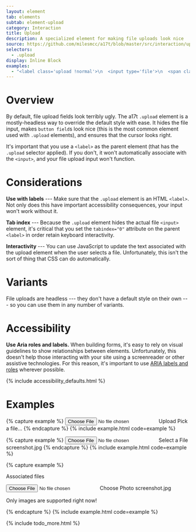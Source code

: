 ```yaml
---
layout: element
tab: elements
subtab: element-upload
category: Interaction
title: Upload
description: A specialized element for making file uploads look nice
source: https://github.com/milesmcc/a17t/blob/master/src/interaction/upload.css
selectors:
  - .upload
display: Inline Block
examples:
  - "<label class='upload !normal'>\n  <input type='file'>\n  <span class='button field'>Upload</span>\n  Pick a file...\n</label>"
---
```


# Overview

By default, file upload fields look terribly ugly. The a17t `.upload` element is a mostly-headless way to override the default style with ease. It hides the file input, makes `button field`s look nice (this is the most common element used with `.upload` elements), and ensures that the cursor looks right.

It's important that you use a `<label>` as the parent element (that has the `.upload` selector applied). If you don't, it won't automatically associate with the `<input>`, and your file upload input won't function. 

# Considerations

**Use with labels** --- Make sure that the `.upload` element is an HTML `<label>`. Not only does this have important accessibility consequences, your input won't work without it.

**Tab index** --- Because the `.upload` element hides the actual file `<input>` element, it's critical that you set the `tabindex="0"` attribute on the parent `<label>` in order retain keyboard interactivity.

**Interactivity** --- You can use JavaScript to update the text associated with the upload element when the user selects a file. Unfortunately, this isn't the sort of thing that CSS can do automatically.

# Variants

File uploads are headless --- they don't have a default style on their own --- so you can use them in any number of variants.

# Accessibility

**Use Aria roles and labels.** When building forms, it's easy to rely on visual guidelines to show relationships between elements. Unfortunately, this doesn't help those interacting with your site using a screenreader or other assistive technologies. For this reason, it's important to use [ARIA labels and roles](https://developer.mozilla.org/en-US/docs/Web/Accessibility/ARIA) wherever possible.

{% include accessibility_defaults.html %}

# Examples

{% capture example %}
<label class='upload !normal'>
  <input type='file'>
  <span class='button field'>Upload</span>
  Pick a file...
</label>
{% endcapture %}
{% include example.html code=example %}

{% capture example %}
<label class='upload !normal'>
  <input type='file'>
  <span class='button ~neutral !high'>Select a File</span>
  <span>screenshot.jpg</span>
</label>
{% endcapture %}
{% include example.html code=example %}

{% capture example %}
<p class="label">Associated files</p>
<label class='upload !normal my-2'>
  <input type='file' accept="image/*">
  <span class='button field'>Choose Photo</span>
  <span>screenshot.jpg</span>
</label>
<p class="support">Only images are supported right now!</p>
{% endcapture %}
{% include example.html code=example %}

{% include todo_more.html %}
